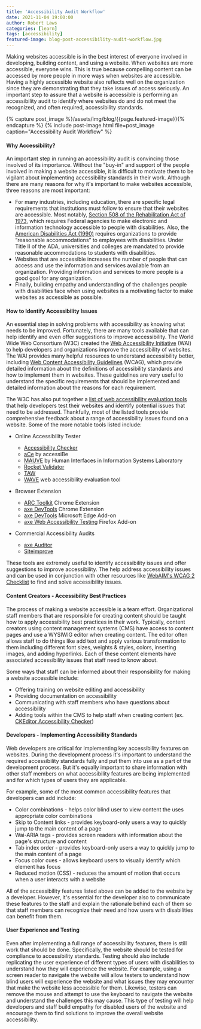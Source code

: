 ```yaml
---
title: 'Accessibility Audit Workflow'
date: 2021-11-04 19:00:00
author: Robert Laws
categories: [learn]
tags: [accessibility]
featured-image: blog-post-accessibility-audit-workflow.jpg
---
```


Making websites accessible is in the best interest of everyone involved in developing, building content, and using a website. When websites are more accessible, everyone wins.<!-- more --> This is true because compelling content can be accessed by more people in more ways when websites are accessible. Having a highly accessible website also reflects well on the organization since they are demonstrating that they take issues of access seriously. An important step to assure that a website is accessible is performing an accessibility audit to identify where websites do and do not meet the recognized, and often required, accessibility standards.

{% capture post_image %}/assets/img/blog/{{page.featured-image}}{% endcapture %}
{% include post-image.html file=post_image caption="Accessibility Audit Workflow" %}

#### Why Accessibility?

An important step in running an accessibility audit is convincing those involved of its importance. Without the "buy-in" and support of the people involved in making a website accessible, it is difficult to motivate them to be vigilant about implementing accessibility standards in their work. Although there are many reasons for why it's important to make websites accessible, three reasons are most important:

- For many industries, including education, there are specific legal requirements that institutions must follow to ensure that their websites are accessible. Most notably, [Section 508 of the Rehabilitation Act of 1973](https://www.section508.gov/manage/laws-and-policies/), which requires Federal agencies to make electronic and information technology accessible to people with disabilities. Also, the [American Disabilities Act (1990)](https://www.ada.gov/) requires organizations to provide “reasonable accommodations” to employees with disabilities. Under Title II of the ADA, universities and colleges are mandated to provide reasonable accommodations to students with disabilities.
- Websites that are accessible increases the number of people that can access and use the information and services available from an organization. Providing information and services to more people is a good goal for any organization.
- Finally, building empathy and understanding of the challenges people with disabilities face when using websites is a motivating factor to make websites as accessible as possible.

#### How to Identify Accessibility Issues

An essential step in solving problems with accessibility as knowing what needs to be improved. Fortunately, there are many tools available that can help identify and even offer suggestions to improve accessibility. The World Wide Web Consortium (W3C) created the [Web Accessibility Initiative](https://www.w3.org/WAI/) (WAI) to help developers and organizations improve the accessibility of websites. The WAI provides many helpful resources to understand accessibility better, including [Web Content Accessibility Guidelines](w3.org/WAI/standards-guidelines/wcag/) (WCAG), which provide detailed information about the definitions of accessibility standards and how to implement them in websites. These guidelines are very useful to understand the specific requirements that should be implemented and detailed information about the reasons for each requirement.

The W3C has also put together a [list of web accessibility evaluation tools](https://www.w3.org/WAI/ER/tools/) that help developers test their websites and identify potential issues that need to be addressed. Thankfully, most of the listed tools provide comprehensive feedback about a range of accessibility issues found on a website. Some of the more notable tools listed include:

- Online Accessibility Tester

  - [Accessibility Checker](https://www.accessibilitychecker.org/)
  - [aCe](https://ace.accessibe.com/) by accessiBe
  - [MAUVE](http://mauve.isti.cnr.it/) by Human Interfaces in Information Systems Laboratory
  - [Rocket Validator](https://rocketvalidator.com/)
  - [TAW](https://www.tawdis.net/)
  - [WAVE](https://wave.webaim.org/) web accessibility evaluation tool

- Browser Extension

  - [ARC Toolkit](https://chrome.google.com/webstore/detail/arc-toolkit) Chrome Extension
  - [axe DevTools](https://chrome.google.com/webstore/detail/axe-devtools-web-accessib) Chrome Extension
  - [axe DevTools](https://microsoftedge.microsoft.com/addons/detail/axe-devtools-web-access) Microsoft Edge Add-on
  - [axe Web Accessibility Testing](https://addons.mozilla.org/en-US/firefox/addon/axe-devtools/) Firefox Add-on

- Commercial Accessibility Audits

  - [axe Auditor](https://www.deque.com/axe/auditor/)
  - [Siteimprove](https://siteimprove.com/en-us/)

These tools are extremely useful to identify accessibility issues and offer suggestions to improve accessibility. The help address accessibility issues and can be used in conjunction with other resources like [WebAIM's WCAG 2 Checklist](https://webaim.org/standards/wcag/checklist) to find and solve accessibility issues.

#### Content Creators - Accessibility Best Practices

The process of making a website accessible is a team effort. Organizational staff members that are responsible for creating content should be taught how to apply accessibility best practices in their work. Typically, content creators using content management systems (CMS) have access to content pages and use a WYSIWIG editor when creating content. The editor often allows staff to do things like add text and apply various transformation to them including different font sizes, weights & styles, colors, inserting images, and adding hyperlinks. Each of these content elements have associated accessibility issues that staff need to know about.

Some ways that staff can be informed about their responsibility for making a website accessible include:

- Offering training on website editing and accessibility
- Providing documentation on accessibility
- Communicating with staff members who have questions about accessibility
- Adding tools within the CMS to help staff when creating content (ex. [CKEditor Accessibility Checker](https://www.drupal.org/project/ckeditor_a11ychecker))

#### Developers - Implementing Accessibility Standards

Web developers are critical for implementing key accessibility features on websites. During the development process it's important to understand the required accessibility standards fully and put them into use as a part of the development process. But it's equally important to share information with other staff members on what accessibility features are being implemented and for which types of users they are applicable.

For example, some of the most common accessibility features that developers can add include:

- Color combinations - helps color blind user to view content the uses appropriate color combinations
- Skip to Content links - provides keyboard-only users a way to quickly jump to the main content of a page
- Wai-ARIA tags - provides screen readers with information about the page's structure and content
- Tab index order - provides keyboard-only users a way to quickly jump to the main content of a page
- Focus color cues - allows keyboard users to visually identify which element has focus
- Reduced motion (CSS) - reduces the amount of motion that occurs when a user interacts with a website

All of the accessibility features listed above can be added to the website by a developer. However, it's essential for the developer also to communicate these features to the staff and explain the rationale behind each of them so that staff members can recognize their need and how users with disabilities can benefit from them.

#### User Experience and Testing

Even after implementing a full range of accessibility features, there is still work that should be done. Specifically, the website should be tested for compliance to accessibility standards. Testing should also include replicating the user experience of different types of users with disabilities to understand how they will experience the website. For example, using a screen reader to navigate the website will allow testers to understand how blind users will experience the website and what issues they may encounter that make the website less accessible for them. Likewise, testers can remove the mouse and attempt to use the keyboard to navigate the website and understand the challenges this may cause. This type of testing will help developers and staff build empathy for disabled users of the website and encourage them to find solutions to improve the overall website accessibility.
